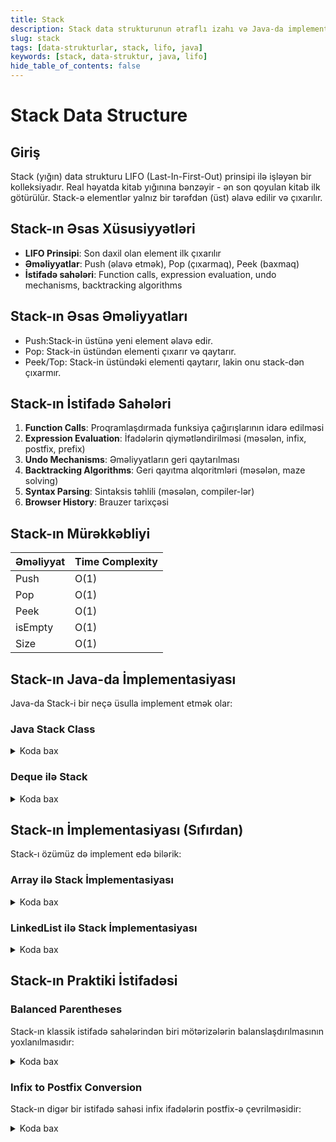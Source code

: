 ```yaml
---
title: Stack
description: Stack data strukturunun ətraflı izahı və Java-da implementasiyası
slug: stack
tags: [data-strukturlar, stack, lifo, java]
keywords: [stack, data-struktur, java, lifo]
hide_table_of_contents: false
---
```


# Stack Data Structure

## Giriş

Stack (yığın) data strukturu LIFO (Last-In-First-Out) prinsipi ilə işləyən bir kolleksiyadır. Real həyatda kitab yığınına bənzəyir - ən son qoyulan kitab ilk götürülür. Stack-ə elementlər yalnız bir tərəfdən (üst) əlavə edilir və çıxarılır.

## Stack-ın Əsas Xüsusiyyətləri

- **LIFO Prinsipi**: Son daxil olan element ilk çıxarılır
- **Əməliyyatlar**: Push (əlavə etmək), Pop (çıxarmaq), Peek (baxmaq)
- **İstifadə sahələri**: Function calls, expression evaluation, undo mechanisms, backtracking algorithms

## Stack-ın Əsas Əməliyyatları
- Push:Stack-in üstünə yeni element əlavə edir.
- Pop: Stack-in üstündən elementi çıxarır və qaytarır.
- Peek/Top: Stack-in üstündəki elementi qaytarır, lakin onu stack-dən çıxarmır.

## Stack-ın İstifadə Sahələri

1. **Function Calls**: Proqramlaşdırmada funksiya çağırışlarının idarə edilməsi
2. **Expression Evaluation**: İfadələrin qiymətləndirilməsi (məsələn, infix, postfix, prefix)
3. **Undo Mechanisms**: Əməliyyatların geri qaytarılması
4. **Backtracking Algorithms**: Geri qayıtma alqoritmləri (məsələn, maze solving)
5. **Syntax Parsing**: Sintaksis təhlili (məsələn, compiler-lər)
6. **Browser History**: Brauzer tarixçəsi


## Stack-ın Mürəkkəbliyi

| Əməliyyat | Time Complexity |
|-----------|-----------------|
| Push      | O(1)            |
| Pop       | O(1)            |
| Peek      | O(1)            |
| isEmpty   | O(1)            |
| Size      | O(1)            |
## Stack-ın Java-da İmplementasiyası

Java-da Stack-i bir neçə üsulla implement etmək olar:

### Java Stack Class
<details>
<summary>Koda bax</summary>

```java
import java.util.Stack;

public class StackExample {
    public static void main(String[] args) {
        // Stack yaratmaq
        Stack<String> stack = new Stack<>();
        
        // Elementləri əlavə etmək (push)
        stack.push("Birinci");
        stack.push("İkinci");
        stack.push("Üçüncü");
        
        System.out.println("Stack: " + stack);
        
        // Stack-in üstündəki elementi görmək (peek)
        System.out.println("Stack-in üstündəki element: " + stack.peek());
        
        // Elementi çıxarmaq (pop)
        String poppedElement = stack.pop();
        System.out.println("Çıxarılan element: " + poppedElement);
        System.out.println("Pop-dan sonra stack: " + stack);
        
        // Stack-in ölçüsü
        System.out.println("Stack-in ölçüsü: " + stack.size());
        
        // Stack boşdur?
        System.out.println("Stack boşdur? " + stack.isEmpty());
        
        // Stack-də element axtarmaq
        System.out.println("'Birinci' elementi stack-də var? " + stack.search("Birinci"));
    }
}
```
</details>

### Deque ilə Stack

<details>
<summary>Koda bax</summary>

```java
import java.util.ArrayDeque;
import java.util.Deque;

public class DequeAsStackExample {
    public static void main(String[] args) {
        // ArrayDeque ilə Stack yaratmaq
        Deque<Integer> stack = new ArrayDeque<>();
        
        // Elementləri əlavə etmək
        stack.push(10);
        stack.push(20);
        stack.push(30);
        
        System.out.println("Stack: " + stack);
        
        // Elementi çıxarmaq
        int popped = stack.pop();
        System.out.println("Çıxarılan element: " + popped);
        System.out.println("Yeni stack: " + stack);
        
        // Stack-in üstündəki elementi görmək
        System.out.println("Stack-in üstündəki element: " + stack.peek());
    }
}
```
</details>

## Stack-ın İmplementasiyası (Sıfırdan)

Stack-ı özümüz də implement edə bilərik:

### Array ilə Stack İmplementasiyası

<details>
<summary>Koda bax</summary>

```java
public class ArrayStack {
    private int maxSize;
    private int[] stackArray;
    private int top;
    
    public ArrayStack(int size) {
        maxSize = size;
        stackArray = new int[maxSize];
        top = -1; // Stack boş olduqda
    }
    
    // Stack-ə element əlavə etmək
    public void push(int value) {
        if (isFull()) {
            throw new IllegalStateException("Stack is full");
        }
        stackArray[++top] = value;
    }
    
    // Stack-dən element çıxarmaq
    public int pop() {
        if (isEmpty()) {
            throw new IllegalStateException("Stack is empty");
        }
        return stackArray[top--];
    }
    
    // Stack-in üstündəki elementi görmək
    public int peek() {
        if (isEmpty()) {
            throw new IllegalStateException("Stack is empty");
        }
        return stackArray[top];
    }
    
    // Stack boşdur?
    public boolean isEmpty() {
        return (top == -1);
    }
    
    // Stack doludur?
    public boolean isFull() {
        return (top == maxSize - 1);
    }
    
    // Stack-in ölçüsü
    public int size() {
        return top + 1;
    }
}
```
</details>

### LinkedList ilə Stack İmplementasiyası

<details>
<summary>Koda bax</summary>

```java
public class LinkedStack<T> {
    private Node<T> top;
    private int size;
    
    private static class Node<T> {
        T data;
        Node<T> next;
        
        Node(T data) {
            this.data = data;
            this.next = null;
        }
    }
    
    public LinkedStack() {
        top = null;
        size = 0;
    }
    
    // Stack-ə element əlavə etmək
    public void push(T item) {
        Node<T> newNode = new Node<>(item);
        newNode.next = top;
        top = newNode;
        size++;
    }
    
    // Stack-dən element çıxarmaq
    public T pop() {
        if (isEmpty()) {
            throw new IllegalStateException("Stack is empty");
        }
        
        T data = top.data;
        top = top.next;
        size--;
        return data;
    }
    
    // Stack-in üstündəki elementi görmək
    public T peek() {
        if (isEmpty()) {
            throw new IllegalStateException("Stack is empty");
        }
        
        return top.data;
    }
    
    // Stack boşdur?
    public boolean isEmpty() {
        return top == null;
    }
    
    // Stack-in ölçüsü
    public int size() {
        return size;
    }
}
```
</details>



## Stack-ın Praktiki İstifadəsi

### Balanced Parentheses

Stack-ın klassik istifadə sahələrindən biri mötərizələrin balanslaşdırılmasının yoxlanılmasıdır:

<details>
<summary>Koda bax</summary>

```java
public class BalancedParentheses {
    public static boolean isBalanced(String expression) {
        Stack<Character> stack = new Stack<>();
        
        for (int i = 0; i < expression.length(); i++) {
            char current = expression.charAt(i);
            
            if (current == '(' || current == '[' || current == '{') {
                stack.push(current);
            } else if (current == ')' || current == ']' || current == '}') {
                if (stack.isEmpty()) {
                    return false;
                }
                
                char top = stack.pop();
                
                if ((current == ')' && top != '(') || 
                    (current == ']' && top != '[') || 
                    (current == '}' && top != '{')) {
                    return false;
                }
            }
        }
        
        return stack.isEmpty();
    }
    
    public static void main(String[] args) {
        String expression1 = "{[()]}";
        String expression2 = "{[(])}";
        
        System.out.println(expression1 + " is balanced: " + isBalanced(expression1));
        System.out.println(expression2 + " is balanced: " + isBalanced(expression2));
    }
}
```
</details>

### Infix to Postfix Conversion

Stack-ın digər bir istifadə sahəsi infix ifadələrin postfix-ə çevrilməsidir:

<details>
<summary>Koda bax</summary>

```java
public class InfixToPostfix {
    public static int precedence(char ch) {
        switch (ch) {
            case '+':
            case '-':
                return 1;
            case '*':
            case '/':
                return 2;
            case '^':
                return 3;
        }
        return -1;
    }
    
    public static String infixToPostfix(String expression) {
        StringBuilder result = new StringBuilder();
        Stack<Character> stack = new Stack<>();
        
        for (int i = 0; i < expression.length(); i++) {
            char c = expression.charAt(i);
            
            // Əgər current character operand-dırsa, output-a əlavə et
            if (Character.isLetterOrDigit(c)) {
                result.append(c);
            }
            // Əgər '(' -dırsa, stack-ə push et
            else if (c == '(') {
                stack.push(c);
            }
            // Əgər ')' -dırsa, '(' görənə qədər stack-dən pop et
            else if (c == ')') {
                while (!stack.isEmpty() && stack.peek() != '(') {
                    result.append(stack.pop());
                }
                
                if (!stack.isEmpty() && stack.peek() != '(') {
                    return "Invalid Expression";
                } else {
                    stack.pop();
                }
            }
            // Operator-dursa
            else {
                while (!stack.isEmpty() && precedence(c) <= precedence(stack.peek())) {
                    result.append(stack.pop());
                }
                stack.push(c);
            }
        }
        
        // Stack-də qalan bütün operatorları pop et
        while (!stack.isEmpty()) {
            if (stack.peek() == '(') {
                return "Invalid Expression";
            }
            result.append(stack.pop());
        }
        
        return result.toString();
    }
    
    public static void main(String[] args) {
        String expression = "a+b*(c^d-e)^(f+g*h)-i";
        System.out.println("Infix: " + expression);
        System.out.println("Postfix: " + infixToPostfix(expression));
    }
}
```
</details>

